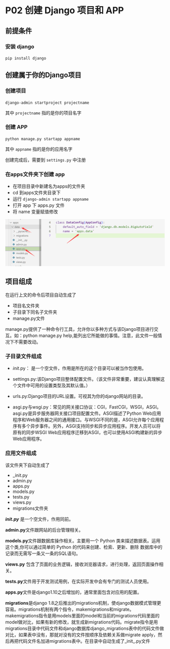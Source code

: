 
# P02 创建 Django 项目和 APP

## **前提条件**
### **安装 django**

`pip install django`

## **创建属于你的Django项目**

### **创建项目**

`django-admin startproject projectname`


其中 `projectname` 指的是你的项目名字

### **创建 APP**

`python manage.py startapp appname`

其中 `appname` 指的是你的应用名字

创建完成后，需要到 `settings.py` 中注册

### **在apps文件夹下创建 app**

* 在项目目录中新建名为apps的文件夹
* cd 到apps文件夹目录下
* 运行 `django-admin startapp appname`
* 打开 app 下 apps.py 文件
 * 将 name 变量赋值修改

  ![image](assets/image-20230531125638-pq3meyv.png)

## **项目组成**　　‍

  在运行上文的命令后项目自动生成了
  - 项目名文件夹
  - 子目录下同名子文件夹    
  - manage.py文件
  
  manage.py提供了一种命令行工具，允许你以多种方式与该Django项目进行交互。如：python manage.py help,能列出它所能做的事情。注意，此文件一般情况下不需要改动。


### **子目录文件组成**

* _init_.py： 是一个空文件，作用是所在的这个目录可以被当作包使用。

* settings.py:该Django项目整体配置文件。（该文件非常重要，建议认真理解这个文件中可用的设置类型及其默认值。）

* urls.py:Django项目的URL设置。可视其为你的django网站的目录。

* asgi.py与wsgi.py：常见的网关接口协议：CGI，FastCGI，WSGI，ASGI。asgi.py是异步服务器网关接口项目配置文件。ASGI描述了Python Web应用程序和Web服务器之间的通用接口。与WSGI不同的是，ASGI允许每个应用程序有多个异步事件。另外，ASGI支持同步和异步应用程序。开发人员可以将原有的同步WSGI Web应用程序迁移到ASGI，也可以使用ASGI构建新的异步Web应用程序。

### **应用文件组成**

该文件夹下自动生成了
- _init.py
- admin.py
- apps.py
- models.py
- tests.py
- views.py
- migrations文件夹

**_init.py_** 是一个空文件，作用同前。

**admin.py**文件跟网站的后台管理相关。

**models.py**文件跟数据库操作相关。主要用一个 Python 类来描述数据表。运用这个类,你可以通过简单的 Python 的代码来创建、检索、更新、删除 数据库中的记录而无需写一条又一条的SQL语句。

**views.py** 包含了页面的业务逻辑，接收浏览器请求，进行处理，返回页面操作相关。

**tests.py**文件用于开发测试用例，在实际开发中会有专门的测试人员使用。

**apps.py**文件是django1.10之后增加的，通常里面包含对应用的配置。

**migrations**是django 1.8之后推出的migrations机制，使django数据模式管理更容易。migrations机制有两个指令，makemigrations和migrate。makemigrations指令是用models里面的model和当前的migrations代码里面的model做对比，如果有新的修改，就生成新migrations代码。migrate指令是用migrations目录中代码文件和django数据库django_migrations表中的代码文件做对比，如果表中没有，那就对没有的文件按顺序及依赖关系做migrate apply，然后再把代码文件名加进migrations表中。在目录中自动生成了_init_.py文件
